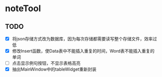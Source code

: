 # noteTool
## TODO
- [x] 将json存储方式改为数据库，因为每次存储都需要读写整个存储文件，效率过低
- [x] 修改Insert函数，使Data表中不能插入重复的时间，Word表不能插入重复的单词
- [ ] 点击显示例句按钮，不显示表格高亮
- [x] 抽出MainWindow中的tableWidget重新封装
